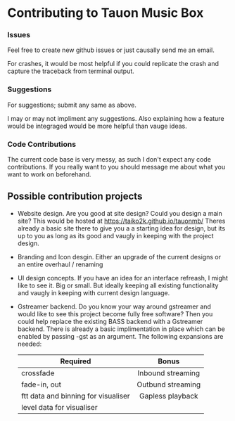 # Contributing to Tauon Music Box

### Issues

Feel free to create new github issues or just causally send me an email. 

For crashes, it would be most helpful if you could replicate the crash and capture the traceback from terminal output.

### Suggestions

For suggestions; submit any same as above.

I may or may not impliment any suggestions. Also explaining how a feature would be integraged would be more helpful than vauge ideas.

### Code Contributions

The current code base is very messy, as such I don't expect any code contributions. If you really want to you should message me about
what you want to work on beforehand.

## Possible contribution projects

- Website design. Are you good at site design? Could you design a main site? This would be hosted at https://taiko2k.github.io/tauonmb/ Theres already a basic
site there to give you a a starting idea for design, but its up to you as long as its good and vaugly in keeping with the project design.

- Branding and Icon desgin. Either an upgrade of the current designs or an entire overhaul / renaming

- UI design concepts. If you have an idea for an interface refreash, I might like to see it. Big or small. But ideally
keeping all existing functionality and vaugly in keeping with current design language.

- Gstreamer backend. Do you know your way around gstreamer and would like to see this project become fully free software? Then you
could help replace the existing BASS backend with a Gstreamer backend. There is already a basic implimentation in place which can
be enabled by passing -gst as an argument. The following expansions are needed:

    | Required          | Bonus         |
    | ------------- |:-------------:| 
    | crossfade      | Inbound streaming |
    | fade-in, out   | Outbund streaming      | 
    | ftt data and binning for visualiser | Gapless playback |
    | level data for visualiser |
